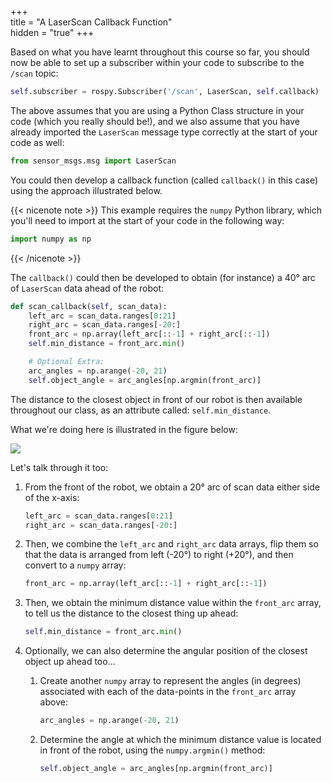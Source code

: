 +++  
title = "A LaserScan Callback Function"  
hidden = "true"
+++

Based on what you have learnt throughout this course so far, you should now be able to set up a subscriber within your code to subscribe to the `/scan` topic:

```python
self.subscriber = rospy.Subscriber('/scan', LaserScan, self.callback)
```

The above assumes that you are using a Python Class structure in your code (which you really should be!), and we also assume that you have already imported the `LaserScan` message type correctly at the start of your code as well:

```python
from sensor_msgs.msg import LaserScan
```

You could then develop a callback function (called `callback()` in this case) using the approach illustrated below. 

{{< nicenote note >}}
This example requires the `numpy` Python library, which you'll need to import at the start of your code in the following way:
```python
import numpy as np
```
{{< /nicenote >}}

The `callback()` could then be developed to obtain (for instance) a 40&deg; arc of `LaserScan` data ahead of the robot:

```python
def scan_callback(self, scan_data):
    left_arc = scan_data.ranges[0:21]
    right_arc = scan_data.ranges[-20:]
    front_arc = np.array(left_arc[::-1] + right_arc[::-1])
    self.min_distance = front_arc.min()

    # Optional Extra:
    arc_angles = np.arange(-20, 21)
    self.object_angle = arc_angles[np.argmin(front_arc)]
```

The distance to the closest object in front of our robot is then available throughout our class, as an attribute called: `self.min_distance`.

What we're doing here is illustrated in the figure below:

![](../scandata.png)

Let's talk through it too:

1. From the front of the robot, we obtain a 20&deg; arc of scan data either side of the x-axis:
    
    ``` python
    left_arc = scan_data.ranges[0:21]
    right_arc = scan_data.ranges[-20:]
    ```

1. Then, we combine the `left_arc` and `right_arc` data arrays, flip them so that the data is arranged from left (-20&deg;) to right (+20&deg;), and then convert to a `numpy` array:

    ```python
    front_arc = np.array(left_arc[::-1] + right_arc[::-1])
    ```

1. Then, we obtain the minimum distance value within the `front_arc` array, to tell us the distance to the closest thing up ahead:    
    
    ```python
    self.min_distance = front_arc.min()
    ```
1. Optionally, we can also determine the angular position of the closest object up ahead too...
    1. Create another `numpy` array to represent the angles (in degrees) associated with each of the data-points in the `front_arc` array above:
        ```python
        arc_angles = np.arange(-20, 21)
        ```
    1. Determine the angle at which the minimum distance value is located in front of the robot, using the `numpy.argmin()` method:
        ```python
        self.object_angle = arc_angles[np.argmin(front_arc)]
        ``` 